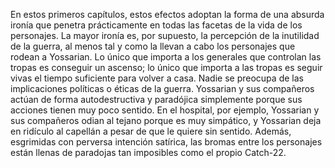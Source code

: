 En estos primeros capítulos, estos efectos adoptan la forma de una absurda ironía que penetra prácticamente en todas las facetas de la vida de los personajes. La mayor ironía es, por supuesto, la percepción de la inutilidad de la guerra, al menos tal y como la llevan a cabo los personajes que rodean a Yossarian. Lo único que importa a los generales que controlan las tropas es conseguir un ascenso; lo único que importa a las tropas es seguir vivas el tiempo suficiente para volver a casa. Nadie se preocupa de las implicaciones políticas o éticas de la guerra. Yossarian y sus compañeros actúan de forma autodestructiva y paradójica simplemente porque sus acciones tienen muy poco sentido. En el hospital, por ejemplo, Yossarian y sus compañeros odian al tejano porque es muy simpático, y Yossarian deja en ridículo al capellán a pesar de que le quiere sin sentido. Además, esgrimidas con perversa intención satírica, las bromas entre los personajes están llenas de paradojas tan imposibles como el propio Catch-22.


